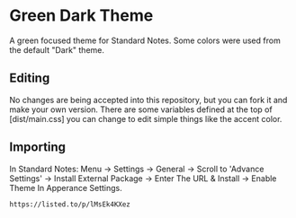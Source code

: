 # Green Dark Theme
A green focused theme for Standard Notes. Some colors were used from the default "Dark" theme.

## Editing
No changes are being accepted into this repository, but you can fork it and make your own version. There are some variables defined at the top of [dist/main.css] you can change to edit simple things like the accent color.

## Importing
In Standard Notes:
Menu -> Settings -> General -> Scroll to 'Advance Settings' -> Install External Package -> Enter The URL & Install -> Enable Theme In Apperance Settings.

`https://listed.to/p/lMsEk4KXez`  
